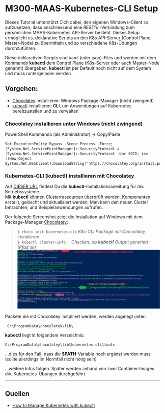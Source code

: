 [10]: https://chocolatey.org/install
[20]: https://kubernetes.io/de/docs/tasks/tools/install-kubectl/
[30]: https://rancher.com/learning-paths/how-to-manage-kubernetes-with-kubectl/

# M300-MAAS-Kubernetes-CLI Setup

Dieses Tutorial unterstützt Dich dabei, den eigenen Windows-Client so aufzusetzen, dass anschliessend eine RESTful-Verbindung zum persönlichen MAAS-Kubernetes API-Server besteht. Dieses Setup ermöglicht es, deklarative Scripts an den K8s API-Server (Control Plane, Master-Node) zu übermitteln und so verschiedene K8s-Übungen durchzuführen. 

Diese deklarativen Scripts sind yaml (oder json)-Files und werden mit dem Kommando **kubectl** dem Control Plane (K8s-Server oder auch Master-Node genannt) übergeben. **kubectl** ist per Default noch nicht auf dem System und muss runtergeladen werden

## Vorgehen:
- [Chocolatey][10] installieren: Windows Package-Manager (nicht zwingend)
- [kubectl][20] installieren: **CLI**, um Anwendungen auf Kubernetes bereitzustellen und zu verwalten

### Chocolatey installieren unter Windows (nicht zwingend)
PowerShell Kommando (als Administrator) -> Copy/Paste
```
Set-ExecutionPolicy Bypass -Scope Process -Force; [System.Net.ServicePointManager]::SecurityProtocol = [System.Net.ServicePointManager]::SecurityProtocol -bor 3072; iex ((New-Object System.Net.WebClient).DownloadString('https://chocolatey.org/install.ps1'))
```

### Kubernetes-CLI (kubectl) installieren mit Chocolatey
Auf [DIESER URL][20] findest Du die **kubectl**-Installationsanleitung für div. Betriebssysteme. <br>
Mit **kubectl** können Clusterressourcen überprüft werden, Komponenten erstellt, gelöscht und aktualisiert werden; Man kann den neuen Cluster betrachten; und Beispielanwendungen aufrufen.

Der folgende Screenshot zeigt die Installation auf Windows mit dem Package-Manager [Chocolatey][10]:

> `$ choco inst kubernetes-cli` _K8s-CLI Package mit Chocolatey installieren_<br>
> `$ kubectl cluster-info  ` _Checken, ob **kubectl** Output generiert (Pfad ok)_ <br>
  ![Screenshot](images/02_install_kubernetes-cli.png) 

Packete die mit Chocolatey installiert werden, werden abgelegt unter: 
```
 C:\ProgramData\chocolatey\lib\
```

**kubectl** liegt in folgendem Verzeichnis:<br>

```
C:\ProgramData\chocolatey\lib\kubernetes-cli\tools
```
...dies für den Fall, dass die **$PATH**-Variable noch ergänzt werden muss (sollte allerdings im Normfall nicht nötig sein)

...weitere Infos folgen. Später werden anhand von zwei Container-Images div. Kubernetes-Übungen durchgeführt


- - - 

## Quellen
- [How to Manage Kubernetes with kubectl][30] 

